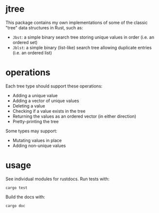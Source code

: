 # jtree

This package contains my own implementations of some of the classic "tree" data structures in Rust, such as:

- `Jbst`: a simple binary search tree storing unique values in order (i.e. an ordered set)
- `Jblst`: a simple binary (list-like) search tree allowing duplicate entries (i.e. an ordered list)

# operations

Each tree type should support these operations:

- Adding a unique value
- Adding a vector of unique values
- Deleting a value
- Checking if a value exists in the tree
- Returning the values as an ordered vector (in either direction)
- Pretty-printing the tree

Some types may support:

- Mutating values in place
- Adding non-unique values

# usage

See individual modules for rustdocs.  Run tests with:

    cargo test

Build the docs with:

    cargo doc
